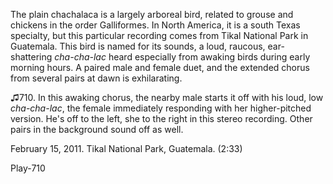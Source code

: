 The plain chachalaca is a largely arboreal bird, related to grouse and
chickens in the order Galliformes. In North America, it is a south Texas
specialty, but this particular recording comes from Tikal National Park
in Guatemala. This bird is named for its sounds, a loud, raucous,
ear-shattering *cha-cha-lac* heard especially from awaking birds during
early morning hours. A paired male and female duet, and the extended
chorus from several pairs at dawn is exhilarating.

♫710. In this awaking chorus, the nearby male
starts it off with his loud, low *cha-cha-lac*, the female immediately
responding with her higher-pitched version. He's off to the left, she to
the right in this stereo recording. Other pairs in the background sound
off as well.

February 15, 2011. Tikal National Park, Guatemala. (2:33)

Play-710
